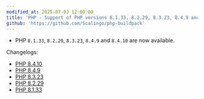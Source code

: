 ```yaml
---
modified_at: 2025-07-03 12:00:00
title: 'PHP - Support of PHP versions 8.1.33, 8.2.29, 8.3.23, 8.4.9 and 8.4.10'
github: 'https://github.com/Scalingo/php-buildpack'
---
```


- PHP `8.1.33`, `8.2.29`, `8.3.23`, `8.4.9` and `8.4.10` are now available.

Changelogs:
- [PHP 8.4.10](https://www.php.net/ChangeLog-8.php#8.4.10)
- [PHP 8.4.9](https://www.php.net/ChangeLog-8.php#8.4.9)
- [PHP 8.3.23](https://www.php.net/ChangeLog-8.php#8.3.23)
- [PHP 8.2.29](https://www.php.net/ChangeLog-8.php#8.2.29)
- [PHP 8.1.33](https://www.php.net/ChangeLog-8.php#8.1.33)

